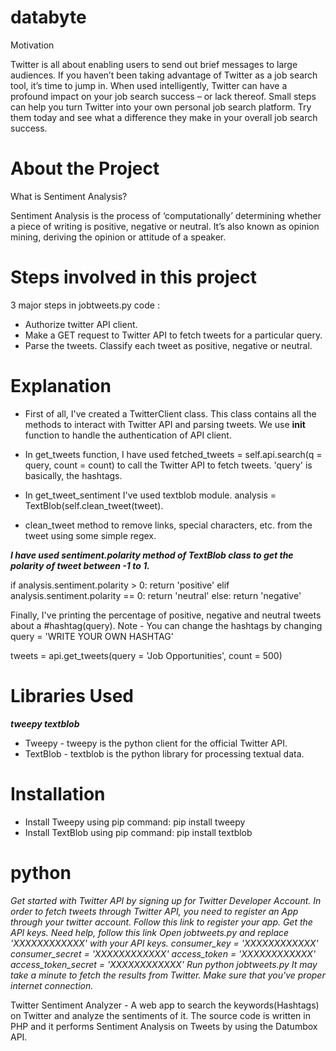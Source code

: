 # databyte

Motivation

Twitter is all about enabling users to send out brief messages to large audiences. If you haven’t been taking advantage of Twitter as a job search tool, it’s time to jump in. When used intelligently, Twitter can have a profound impact on your job search success – or lack thereof. Small steps can help you turn Twitter into your own personal job search platform. Try them today and see what a difference they make in your overall job search success.

# About the Project

What is Sentiment Analysis?

Sentiment Analysis is the process of ‘computationally’ determining whether a piece of writing is positive, negative or neutral. It’s also known as opinion mining, deriving the opinion or attitude of a speaker.

# Steps involved in this project

3 major steps in jobtweets.py code :

* Authorize twitter API client.
* Make a GET request to Twitter API to fetch tweets for a particular query.
* Parse the tweets. Classify each tweet as positive, negative or neutral.


# Explanation

* First of all, I've created a TwitterClient class. This class contains all the methods to interact with Twitter API and parsing tweets. We use __init__ function to handle the authentication of API client.

* In get_tweets function, I have used fetched_tweets = self.api.search(q = query, count = count) to call the Twitter API to fetch tweets. 'query' is basically, the hashtags.

* In get_tweet_sentiment I've used textblob module. analysis = TextBlob(self.clean_tweet(tweet).

* clean_tweet method to remove links, special characters, etc. from the tweet using some simple regex.

***I have used sentiment.polarity method of TextBlob class to get the polarity of tweet between -1 to 1.***

if analysis.sentiment.polarity > 0:
       return 'positive'
elif analysis.sentiment.polarity == 0:
       return 'neutral'
else:
       return 'negative'
       
Finally, I've printing the percentage of positive, negative and neutral tweets about a #hashtag(query).
Note - You can change the hashtags by changing query = 'WRITE YOUR OWN HASHTAG'

tweets = api.get_tweets(query = 'Job Opportunities', count = 500)

# Libraries Used

***tweepy textblob***

* Tweepy - tweepy is the python client for the official Twitter API.
* TextBlob - textblob is the python library for processing textual data.

# Installation

* Install Tweepy using pip command: pip install tweepy
* Install TextBlob using pip command: pip install textblob

# python

*Get started with Twitter API by signing up for Twitter Developer Account.
In order to fetch tweets through Twitter API, you need to register an App through your twitter account.
Follow this link to register your app.
Get the API keys. Need help, follow this link
Open jobtweets.py and replace 'XXXXXXXXXXXX' with your API keys.
        consumer_key = 'XXXXXXXXXXXX'
        consumer_secret = 'XXXXXXXXXXXX'
        access_token = 'XXXXXXXXXXXX'
        access_token_secret = 'XXXXXXXXXXXX'
Run python jobtweets.py
It may take a minute to fetch the results from Twitter. Make sure that you've proper internet connection.*



Twitter Sentiment Analyzer - A web app to search the keywords(Hashtags) on Twitter and analyze the sentiments of it. The source code is written in PHP and it performs Sentiment Analysis on Tweets by using the Datumbox API.
